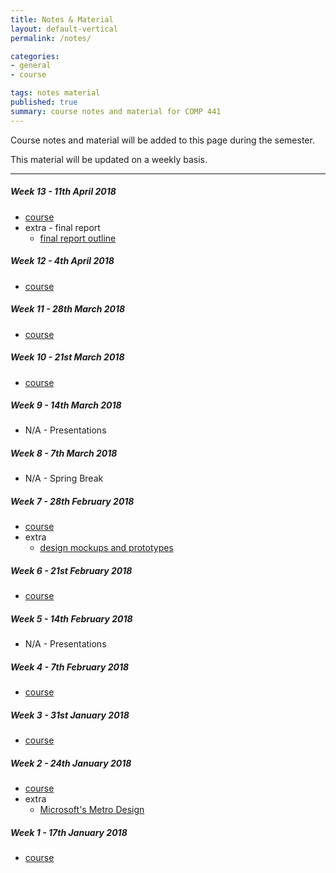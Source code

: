 ```yaml
---
title: Notes & Material
layout: default-vertical
permalink: /notes/

categories:
- general
- course

tags: notes material
published: true
summary: course notes and material for COMP 441
---
```


Course notes and material will be added to this page during the semester.

This material will be updated on a weekly basis.

***

<!--
##### Week 15 - 27th April 2017
  * extra - final report
    * [final report outline](/assets/docs/2017/final-report-outline-2017.pdf)

##### Week 14 - 20th April 2017
  * [course](/assets/docs/2017/comp441-week14.pdf)
  * extra - final report
    * [final report outline](/assets/docs/2017/final-report-outline-2017.pdf)

-->

##### Week 13 - 11th April 2018
  * [course](/assets/docs/2018/comp441-week13.pdf)
  * extra - final report
    * [final report outline](/assets/docs/extras/comp441-final-report-outline.pdf)

##### Week 12 - 4th April 2018
  * [course](/assets/docs/2018/comp441-week12.pdf)

##### Week 11 - 28th March 2018
  * [course](/assets/docs/2018/comp441-week11.pdf)

##### Week 10 - 21st March 2018
  * [course](/assets/docs/2018/comp441-week10.pdf)

##### Week 9 - 14th March 2018
  * N/A - Presentations

##### Week 8 - 7th March 2018

  * N/A - Spring Break

##### Week 7 - 28th February 2018
  * [course](/assets/docs/2018/comp441-week7.pdf)
  * extra
    * [design mockups and prototypes](/assets/docs/extras/design-mockups-hci.pdf)

##### Week 6 - 21st February 2018
  * [course](/assets/docs/2018/comp441-week6.pdf)

##### Week 5 - 14th February 2018
  * N/A - Presentations

##### Week 4 - 7th February 2018
  * [course](/assets/docs/2018/comp441-week4.pdf)

##### Week 3 - 31st January 2018
  * [course](/assets/docs/2018/comp441-week3.pdf)

##### Week 2 - 24th January 2018
  * [course](/assets/docs/2018/comp441-week2.pdf)
  * extra
    * [Microsoft's Metro Design](/assets/docs/extras/Windows_Metro.PDF)

##### Week 1 - 17th January 2018
  * [course](/assets/docs/2018/comp441-week1.pdf)
